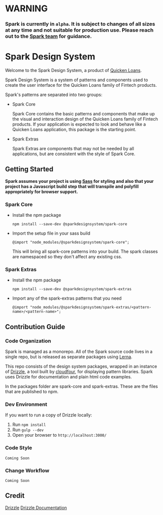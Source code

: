 # WARNING

### Spark is currently in `alpha`. It is subject to changes of all sizes at any time and not suitable for production use. Please reach out to the [Spark team](mailto:sparkdesignsystem@quickenloans.com) for guidance.

# Spark Design System

Welcome to the Spark Design System, a product of [Quicken Loans](https://github.com/quickenloans).

Spark Design System is a system of patterns and components used to
create the user interface for the Quicken Loans family of Fintech
products.

Spark's patterns are separated into two groups:

* Spark Core

  Spark Core contains the basic patterns and components that make up
  the visual and interaction design of the Quicken Loans family of
  Fintech products. If your application is expected to look and behave
  like a Quicken Loans application, this package is the starting point.

* Spark Extras

  Spark Extras are components that may not be needed by all
  applications, but are consistent with the style of Spark Core.

## Getting Started

**Spark assumes your project is using [Sass](https://sass-lang.com/) for styling and
also that your project has a Javascript build step that will transpile and polyfill appropriately
for browser support.**

### Spark Core

* Install the npm package

  `npm install --save-dev @sparkdesignsystem/spark-core`

* Import the setup file in your sass build

  `@import "node_modules/@sparkdesignsystem/spark-core";`

  This will bring all spark-core patterns into your build. The spark classes
  are namespaced so they don't affect any existing css.

### Spark Extras

* Install the npm package

  `npm install --save-dev @sparkdesignsystem/spark-extras`

* Import any of the spark-extras patterns that you need

  `@import "node_modules/@sparkdesignsystem/spark-extras/<pattern-name>/<pattern-name>";`

## Contribution Guide

### Code Organization

Spark is managed as a monorepo. All of the Spark source code lives in a
single repo, but is released as separate packages using
[Lerna](https://github.com/lerna/lerna).

This repo consists of the design system packages, wrapped in an instance
of [Drizzle](https://github.com/cloudfour/drizzle), a tool built
by [cloudfour](https://github.com/cloudfour), for displaying pattern
libraries. Spark uses Drizzle for documentation and plain html code examples.

In the packages folder are spark-core and spark-extras. These are the files
that are published to npm.

### Dev Environment

If you want to run a copy of Drizzle locally:

1. Run `npm install`
2. Run `gulp --dev`
3. Open your browser to `http://localhost:3000/`

### Code Style

`Coming Soon`

### Change Workflow

`Coming Soon`

## Credit

[Drizzle](https://github.com/cloudfour/drizzle)
[Drizzle Documentation](docs)

